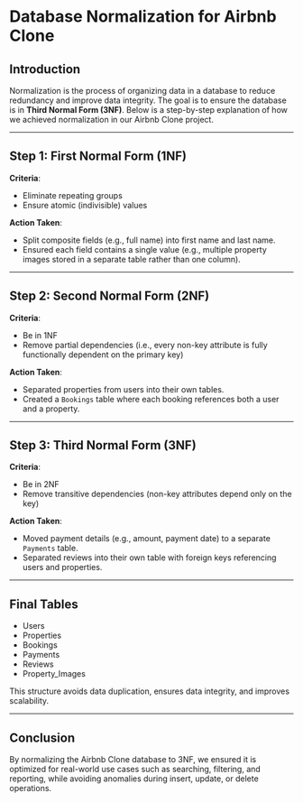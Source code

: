 # Database Normalization for Airbnb Clone

## Introduction

Normalization is the process of organizing data in a database to reduce redundancy and improve data integrity. The goal is to ensure the database is in **Third Normal Form (3NF)**. Below is a step-by-step explanation of how we achieved normalization in our Airbnb Clone project.

---

## Step 1: First Normal Form (1NF)

**Criteria**:

- Eliminate repeating groups
- Ensure atomic (indivisible) values

**Action Taken**:

- Split composite fields (e.g., full name) into first name and last name.
- Ensured each field contains a single value (e.g., multiple property images stored in a separate table rather than one column).

---

## Step 2: Second Normal Form (2NF)

**Criteria**:

- Be in 1NF
- Remove partial dependencies (i.e., every non-key attribute is fully functionally dependent on the primary key)

**Action Taken**:

- Separated properties from users into their own tables.
- Created a `Bookings` table where each booking references both a user and a property.

---

## Step 3: Third Normal Form (3NF)

**Criteria**:

- Be in 2NF
- Remove transitive dependencies (non-key attributes depend only on the key)

**Action Taken**:

- Moved payment details (e.g., amount, payment date) to a separate `Payments` table.
- Separated reviews into their own table with foreign keys referencing users and properties.

---

## Final Tables

- Users
- Properties
- Bookings
- Payments
- Reviews
- Property_Images

This structure avoids data duplication, ensures data integrity, and improves scalability.

---

## Conclusion

By normalizing the Airbnb Clone database to 3NF, we ensured it is optimized for real-world use cases such as searching, filtering, and reporting, while avoiding anomalies during insert, update, or delete operations.
